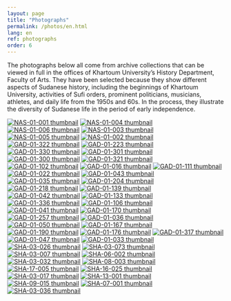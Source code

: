 ```yaml
---
layout: page
title: "Photographs"
permalink: /photos/en.html
lang: en
ref: photographs
order: 6
---
```

The photographs below all come from archive collections that can be viewed in full in the offices of Khartoum University’s History Department, Faculty of Arts. They have been selected because they show different aspects of Sudanese history, including the beginnings of Khartoum University, activities of Sufi orders, prominent politicians, musicians, athletes, and daily life from the 1950s and 60s. In the process, they illustrate the diversity of Sudanese life in the period of early independence.



[![NAS-01-001 thumbnail](/thumbnails/NAS-01-001-thumb.jpg)](/photopages/en/NAS-01-001.html)
[![NAS-01-004 thumbnail](/thumbnails/NAS-01-004-thumb.jpg)](/photopages/en/NAS-01-004.html)
[![NAS-01-006 thumbnail](/thumbnails/NAS-01-006-thumb.jpg)](/photopages/en/NAS-01-006.html)
[![NAS-01-003 thumbnail](/thumbnails/NAS-01-003-thumb.jpg)](/photopages/en/NAS-01-003.html)
[![NAS-01-005 thumbnail](/thumbnails/NAS-01-005-thumb.jpg)](/photopages/en/NAS-01-005.html)
[![NAS-01-002 thumbnail](/thumbnails/NAS-01-002-thumb.jpg)](/photopages/en/NAS-01-002.html)
[![GAD-01-322 thumbnail](/thumbnails/GAD-01-322-thumb.jpg)](/photopages/en/GAD-01-322.html)
[![GAD-01-223 thumbnail](/thumbnails/GAD-01-223-thumb.jpg)](/photopages/en/GAD-01-223.html)
[![GAD-01-330 thumbnail](/thumbnails/GAD-01-330-thumb.jpg)](/photopages/en/GAD-01-330.html)
[![GAD-01-301 thumbnail](/thumbnails/GAD-01-301-thumb.jpg)](/photopages/en/GAD-01-301.html)
[![GAD-01-300 thumbnail](/thumbnails/GAD-01-300-thumb.jpg)](/photopages/en/GAD-01-300.html)
[![GAD-01-321 thumbnail](/thumbnails/GAD-01-321-thumb.jpg)](/photopages/en/GAD-01-321.html)
[![GAD-01-102 thumbnail](/thumbnails/GAD-01-102-thumb.jpg)](/photopages/en/GAD-01-102.html)
[![GAD-01-016 thumbnail](/thumbnails/GAD-01-016-thumb.jpg)](/photopages/en/GAD-01-016.html)
[![GAD-01-111 thumbnail](/thumbnails/GAD-01-111-thumb.jpg)](/photopages/en/GAD-01-111.html)
[![GAD-01-022 thumbnail](/thumbnails/GAD-01-022-thumb.jpg)](/photopages/en/GAD-01-022.html)
[![GAD-01-043 thumbnail](/thumbnails/GAD-01-043-thumb.jpg)](/photopages/en/GAD-01-043.html)
[![GAD-01-035 thumbnail](/thumbnails/GAD-01-035-thumb.jpg)](/photopages/en/GAD-01-035.html)
[![GAD-01-204 thumbnail](/thumbnails/GAD-01-204-thumb.jpg)](/photopages/en/GAD-01-204.html)
[![GAD-01-218 thumbnail](/thumbnails/GAD-01-218-thumb.jpg)](/photopages/en/GAD-01-218.html)
[![GAD-01-139 thumbnail](/thumbnails/GAD-01-139-thumb.jpg)](/photopages/en/GAD-01-139.html)
[![GAD-01-042 thumbnail](/thumbnails/GAD-01-042-thumb.jpg)](/photopages/en/GAD-01-042.html)
[![GAD-01-133 thumbnail](/thumbnails/GAD-01-133-thumb.jpg)](/photopages/en/GAD-01-133.html)
[![GAD-01-336 thumbnail](/thumbnails/GAD-01-336-thumb.jpg)](/photopages/en/GAD-01-336.html)
[![GAD-01-106 thumbnail](/thumbnails/GAD-01-106-thumb.jpg)](/photopages/en/GAD-01-106.html)
[![GAD-01-041 thumbnail](/thumbnails/GAD-01-041-thumb.jpg)](/photopages/en/GAD-01-041.html)
[![GAD-01-170 thumbnail](/thumbnails/GAD-01-170-thumb.jpg)](/photopages/en/GAD-01-170.html)
[![GAD-01-257 thumbnail](/thumbnails/GAD-01-257-thumb.jpg)](/photopages/en/GAD-01-257.html)
[![GAD-01-036 thumbnail](/thumbnails/GAD-01-036-thumb.jpg)](/photopages/en/GAD-01-036.html)
[![GAD-01-050 thumbnail](/thumbnails/GAD-01-050-thumb.jpg)](/photopages/en/GAD-01-050.html)
[![GAD-01-167 thumbnail](/thumbnails/GAD-01-167-thumb.jpg)](/photopages/en/GAD-01-167.html)
[![GAD-01-190 thumbnail](/thumbnails/GAD-01-190-thumb.jpg)](/photopages/en/GAD-01-190.html)
[![GAD-01-176 thumbnail](/thumbnails/GAD-01-176-thumb.jpg)](/photopages/en/GAD-01-176.html)
[![GAD-01-317 thumbnail](/thumbnails/GAD-01-317-thumb.jpg)](/photopages/en/GAD-01-317.html)
[![GAD-01-047 thumbnail](/thumbnails/GAD-01-047-thumb.jpg)](/photopages/en/GAD-01-047.html)
[![GAD-01-033 thumbnail](/thumbnails/GAD-01-322-thumb.jpg)](/photopages/en/GAD-01-322.html)
[![SHA-03-026 thumbnail](/thumbnails/SHA-03-026-thumb.jpg)](/photopages/en/SHA-03-026.html)
[![SHA-03-073 thumbnail](/thumbnails/SHA-03-073-thumb.jpg)](/photopages/en/SHA-03-073.html)
[![SHA-03-007 thumbnail](/thumbnails/SHA-03-007-thumb.jpg)](/photopages/en/SHA-03-007.html)
[![SHA-06-002 thumbnail](/thumbnails/SHA-06-002-thumb.jpg)](/photopages/en/SHA-06-002.html)
[![SHA-03-032 thumbnail](/thumbnails/SHA-03-032-thumb.jpg)](/photopages/en/SHA-03-032.html)
[![SHA-08-003 thumbnail](/thumbnails/SHA-08-003-thumb.jpg)](/photopages/en/SHA-08-003.html)
[![SHA-17-005 thumbnail](/thumbnails/SHA-17-005-thumb.jpg)](/photopages/en/SHA-17-005.html)
[![SHA-16-025 thumbnail](/thumbnails/SHA-16-025-thumb.jpg)](/photopages/en/SHA-16-025.html)
[![SHA-03-017 thumbnail](/thumbnails/SHA-03-017-thumb.jpg)](/photopages/en/SHA-03-017.html)
[![SHA-13-001 thumbnail](/thumbnails/SHA-13-001-thumb.jpg)](/photopages/en/SHA-13-001.html)
[![SHA-09-015 thumbnail](/thumbnails/SHA-09-015-thumb.jpg)](/photopages/en/SHA-09-015.html)
[![SHA-07-001 thumbnail](/thumbnails/SHA-07-001-thumb.jpg)](/photopages/en/SHA-07-001.html)
[![SHA-03-036 thumbnail](/thumbnails/SHA-03-036-thumb.jpg)](/photopages/en/SHA-03-036.html)
